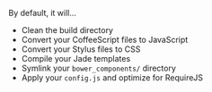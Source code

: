 
By default, it will...

  * Clean the build directory
  * Convert your CoffeeScript files to JavaScript
  * Convert your Stylus files to CSS
  * Compile your Jade templates
  * Symlink your `bower_components/` directory
  * Apply your `config.js` and optimize for RequireJS
